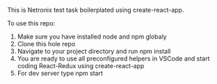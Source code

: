 This is Netronix test task boilerplated using create-react-app.

To use this repo:

1. Make sure you have installed node and npm globaly
2. Clone this hole repo
3. Navigate to your project directory and run npm install
4. You are ready to use all preconfigured helpers in VSCode and start coding React-Redux using create-react-app
5. For dev server type npm start